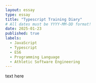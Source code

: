 ```yaml
---
layout: essay
type: essay
title: "Typescript Training Diary"
# All dates must be YYYY-MM-DD format!
date: 2025-01-23
published: true
labels:
  - JavaScript
  - Typescript
  - ES6
  - Programming Language
  - Athletic Software Engineering
---
```

text here
